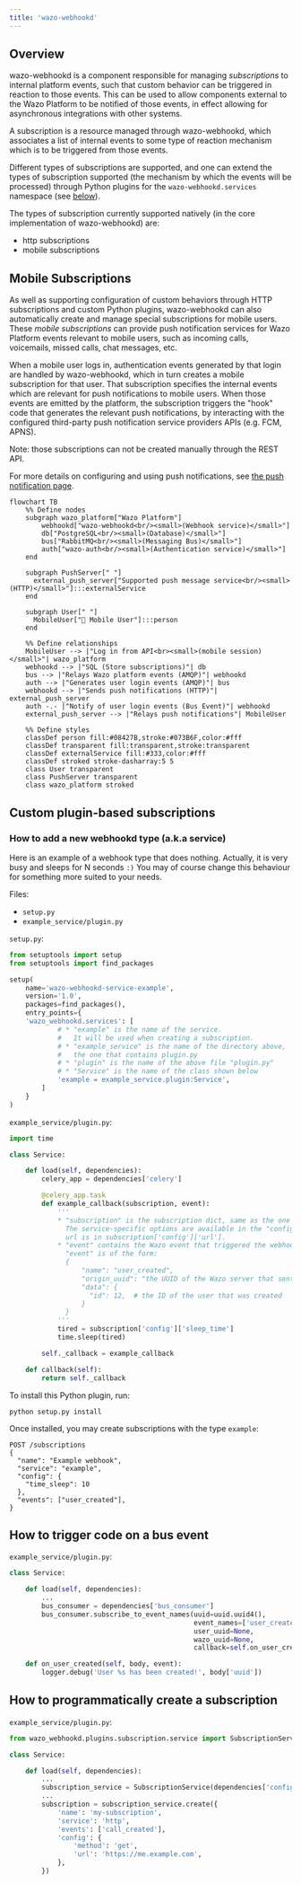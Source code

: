 ```yaml
---
title: 'wazo-webhookd'
---
```


## Overview

wazo-webhookd is a component responsible for managing _subscriptions_ to internal platform events,
such that custom behavior can be triggered in reaction to those events.
This can be used to allow components external to the Wazo Platform to be notified of those events,
in effect allowing for asynchronous integrations with other systems.

A subscription is a resource managed through wazo-webhookd, which associates a list of internal
events to some type of reaction mechanism which is to be triggered from those events.

Different types of subscriptions are supported, and one can extend the types of subscription
supported (the mechanism by which the events will be processed) through Python plugins for the
`wazo-webhookd.services` namespace (see [below](#how-to-add-a-new-webhookd-type-a.k.a-service)).

The types of subscription currently supported natively (in the core implementation of wazo-webhookd)
are:

- http subscriptions
- mobile subscriptions

## Mobile Subscriptions

As well as supporting configuration of custom behaviors through HTTP subscriptions and custom Python
plugins, wazo-webhookd can also automatically create and manage special subscriptions for mobile
users.
These _mobile subscriptions_ can provide push notification services for Wazo Platform events
relevant to mobile users, such as incoming calls, voicemails, missed calls, chat messages, etc.

When a mobile user logs in, authentication events generated by that login are handled by
wazo-webhookd, which in turn creates a mobile subscription for that user. That subscription
specifies the internal events which are relevant for push notifications to mobile users.
When those events are emitted by the platform, the subscription triggers the "hook" code that
generates the relevant push notifications, by interacting with the configured third-party push
notification service providers APIs (e.g. FCM, APNS).

Note: those subscriptions can not be created manually through the REST API.

For more details on configuring and using push notifications, see
[the push notification page](/uc-doc/api_sdk/mobile/push_notification).

```mermaid
flowchart TB
    %% Define nodes
    subgraph wazo_platform["Wazo Platform"]
        webhookd["wazo-webhookd<br/><small>(Webhook service)</small>"]
        db["PostgreSQL<br/><small>(Database)</small>"]
        bus["RabbitMQ<br/><small>(Messaging Bus)</small>"]
        auth["wazo-auth<br/><small>(Authentication service)</small>"]
    end

    subgraph PushServer[" "]
      external_push_server["Supported push message service<br/><small>(HTTP)</small>"]:::externalService
    end

    subgraph User[" "]
      MobileUser["👤 Mobile User"]:::person
    end

    %% Define relationships
    MobileUser --> |"Log in from API<br><small>(mobile session)</small>"| wazo_platform
    webhookd --> |"SQL (Store subscriptions)"| db
    bus --> |"Relays Wazo platform events (AMQP)"| webhookd
    auth --> |"Generates user login events (AMQP)"| bus
    webhookd --> |"Sends push notifications (HTTP)"| external_push_server
    auth -.- |"Notify of user login events (Bus Event)"| webhookd
    external_push_server --> |"Relays push notifications"| MobileUser

    %% Define styles
    classDef person fill:#08427B,stroke:#073B6F,color:#fff
    classDef transparent fill:transparent,stroke:transparent
    classDef externalService fill:#333,color:#fff
    classDef stroked stroke-dasharray:5 5
    class User transparent
    class PushServer transparent
    class wazo_platform stroked
```

## Custom plugin-based subscriptions

### How to add a new webhookd type (a.k.a service)

Here is an example of a webhook type that does nothing. Actually, it is very busy and sleeps for N
seconds `:)` You may of course change this behaviour for something more suited to your needs.

Files:

- `setup.py`
- `example_service/plugin.py`

`setup.py`:

```python
from setuptools import setup
from setuptools import find_packages

setup(
    name='wazo-webhookd-service-example',
    version='1.0',
    packages=find_packages(),
    entry_points={
    'wazo_webhookd.services': [
            # * "example" is the name of the service.
            #   It will be used when creating a subscription.
            # * "example_service" is the name of the directory above,
            #   the one that contains plugin.py
            # * "plugin" is the name of the above file "plugin.py"
            # * "Service" is the name of the class shown below
            'example = example_service.plugin:Service',
        ]
    }
)
```

`example_service/plugin.py`:

```python
import time

class Service:

    def load(self, dependencies):
        celery_app = dependencies['celery']

        @celery_app.task
        def example_callback(subscription, event):
            '''
            * "subscription" is the subscription dict, same as the one returned by the REST API.
              The service-specific options are available in the "config" key, e.g. for http: the
              url is in subscription['config']['url'].
            * "event" contains the Wazo event that triggered the webhook.
              "event" is of the form:
              {
                  "name": "user_created",
                  "origin_uuid": "the UUID of the Wazo server that sent the event",
                  "data": {
                    "id": 12,  # the ID of the user that was created
                  }
              }
            '''
            tired = subscription['config']['sleep_time']
            time.sleep(tired)

        self._callback = example_callback

    def callback(self):
        return self._callback
```

To install this Python plugin, run:

    python setup.py install

Once installed, you may create subscriptions with the type `example`:

```ascii
POST /subscriptions
{
  "name": "Example webhook",
  "service": "example",
  "config": {
    "time_sleep": 10
  },
  "events": ["user_created"],
}
```

## How to trigger code on a bus event

`example_service/plugin.py`:

```python
class Service:

    def load(self, dependencies):
        ...
        bus_consumer = dependencies['bus_consumer']
        bus_consumer.subscribe_to_event_names(uuid=uuid.uuid4(),
                                              event_names=['user_created'],
                                              user_uuid=None,
                                              wazo_uuid=None,
                                              callback=self.on_user_created)

    def on_user_created(self, body, event):
        logger.debug('User %s has been created!', body['uuid'])
```

## How to programmatically create a subscription

`example_service/plugin.py`:

```python
from wazo_webhookd.plugins.subscription.service import SubscriptionService

class Service:

    def load(self, dependencies):
        ...
        subscription_service = SubscriptionService(dependencies['config'])
        ...
        subscription = subscription_service.create({
            'name': 'my-subscription',
            'service': 'http',
            'events': ['call_created'],
            'config': {
                'method': 'get',
                'url': 'https://me.example.com',
            },
        })
```
